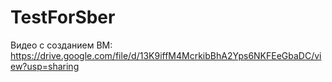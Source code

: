# TestForSber
Видео с созданием ВМ: https://drive.google.com/file/d/13K9iffM4McrkibBhA2Yps6NKFEeGbaDC/view?usp=sharing
